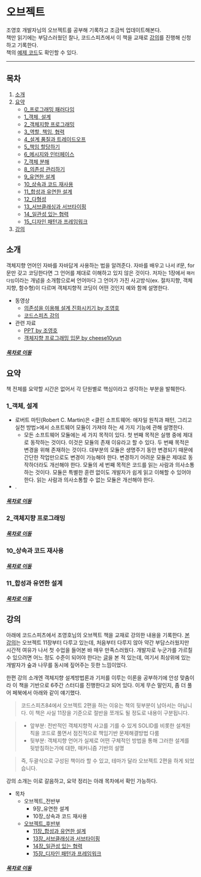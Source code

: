 오브젝트
=====
조영호 개발자님의 오브젝트를 공부해 기록하고 조금씩 업데이트해본다.  
책만 읽기에는 부담스러웠던 찰나, 코드스피츠에서 이 책을 교재로 [강의](https://codespitz.com/s84/list.php?fbclid=IwAR1W2Mvvt2grbKgvB4wNMOIesodzp7qdztcqtlOwn3Ugj7Iwk0ARgEBz8bk)를 진행해 신청하고 기록한다.  
책의 [예제 코드](https://github.com/eternity-oop/object)도 확인할 수 있다.
- - -
## 목차
1. [소개](#소개)
2. [요약](#요약)
	* [0_프로그래밍 패러다임](#0_프로그래밍-패러다임)
	* [1_객체, 설계](#1_객체,-설계)
	* [2_객체지향 프로그래밍](#2_객체지향-프로그래밍)
	* [3_역할, 책임, 협력](#3_역할,-책임,-협력)
	* [4_설계 품질과 트레이드오프](#4_설계-품질과-트레이드오프)
	* [5_책임 할당하기](#5_책임-할당하기)
	* [6_메시지와 인터페이스](#6_메시지와-인터페이스)
	* [7_객체 분해](#7_객체-분해)
	* [8_의존성 관리하기](#8_의존성-관리하기)
	* [9_유연한 설계](#9_유연한-설계)
	* [10_상속과 코드 재사용](#10_상속과-코드-재사용)
	* [11_합성과 유연한 설계](#11_합성과-유연한-설계)
	* [12_다형성](#12_다형성)
	* [13_서브클래싱과 서브타이핑](#13_서브클래싱과-서브타이핑)
	* [14_일관성 있는 협력](#14_일관성-있는-협력)
	* [15_디자인 패턴과 프레임워크](#15_디자인-패턴과-프레임워크)
3. [강의](#강의)

## 소개
객체지향 언어인 자바를 자바답게 사용하는 법을 알려준다. 자바를 배우고 나서 if문, for문만 갖고 코딩한다면 그 언어를 제대로 이해하고 있지 않은 것이다. 저자는 1장에서 `패러다임`이라는 개념을 소개함으로써 언어마다 그 언어가 가진 사고방식(ex. 절차지향, 객체지향, 함수형)이 다르며 객체지향적 코딩이 어떤 것인지 예와 함께 설명한다.

* 동영상
	* [의존성을 이용해 설계 진화시키기 by 조영호](https://www.youtube.com/watch?v=dJ5C4qRqAgA)
	* [코드스피츠 강의](https://www.youtube.com/watch?v=sWyZUzQW3IM&t=8s)
* 관련 자료
	* [PPT by 조영호](https://www.slideshare.net/baejjae93?utm_campaign=profiletracking&utm_medium=sssite&utm_source=ssslideview)
	* [객체지향 프로그래밍 입문 by cheese10yun](https://github.com/cheese10yun/TIL/blob/master/OOP/객체-지향-프로그래밍-입문.md)

##### [목차로 이동](#목차)
	
## 요약
책 전체를 요약할 시간은 없어서 각 단원별로 핵심이라고 생각하는 부분을 발췌한다.

### 1_객체, 설계
* 로버트 마틴(Robert C. Martin)은 <클린 소프트웨어: 애자일 원칙과 패턴, 그리고 실천 방법>에서 소프트웨어 모듈이 가져야 하는 세 가지 기능에 관해 설명한다.
	* 모든 소프트웨어 모듈에는 세 가지 목적이 있다. 첫 번째 목적은 실행 중에 제대로 동작하는 것이다. 이것은 모듈의 존재 이유라고 할 수 있다. 두 번째 목적은 변경을 위해 존재하는 것이다. 대부분의 모듈은 생명주기 동안 변경되기 때문에 간단한 작업만으로도 변경이 가능해야 한다. 변경하기 어려운 모듈은 제대로 동작하더라도 개선해야 한다. 모듈의 세 번째 목적은 코드를 읽는 사람과 의사소통하는 것이다. 모듈은 특별한 훈련 없이도 개발자가 쉽게 읽고 이해할 수 있어야 한다. 읽는 사람과 의사소통할 수 없는 모듈은 개선해야 한다.
* .

##### [목차로 이동](#목차)

### 2_객체지향 프로그래밍

##### [목차로 이동](#목차)

### 10_상속과 코드 재사용


##### [목차로 이동](#목차)

### 11_합성과 유연한 설계


##### [목차로 이동](#목차)

## 강의
아래에 코드스피츠에서 조영호님의 오브젝트 책을 교재로 강의한 내용을 기록한다. [본 강의](https://www.bsidesoft.com/8121?fbclid=IwAR1l1EZNkGZqZilTBJtE0eTgJNeIJsXkEOdHMzUwdOknLQP_Wx7L98PExCU)는 오브젝트 11장부터 다루고 있는데, 처음부터 다루지 않아 약간 부담스러웠지만 시간적 여유가 나서 첫 수업을 들어본 바 매우 만족스러웠다. 개발자로 누군가를 가르칠 수 있으려면 어느 정도 수준이 되어야 한다는 [글](https://docs.google.com/document/d/1_phA5XUszSmN7Ta-QHs4DxRz9_iu8YlhxpVjSGEbWcg/edit)을 본 적 있는데, 여기서 최상위에 있는 개발자가 숲과 나무를 동시에 짚어주는 듯한 느낌이었다.

한편 강의 소개엔 객체지향 설계방법론과 기저를 이루는 이론을 공부하기에 안성 맞춤이라 이 책을 기반으로 6주간 스터디를 진행한다고 되어 있다. 이게 무슨 말인지, 좀 더 풀어 페북에서 아래와 같이 얘기했다.

> 코드스피츠84에서 오브젝트 2편을 하는 이유는 책의 뒷부분이 남아서는 아닙니다. 이 책은 사실 11장을 기준으로 절반을 쪼개도 될 정도로 내용이 구분됩니다.  

> * 앞부분: 전반적인 객체지향적 사고를 기를 수 있게 SOLID를 비롯한 설계원칙을 코드로 풀면서 점진적으로 책임기반 문제해결방법 다룸  
> * 뒷부분: 객체지향 언어가 실제로 어떤 구체적인 방법을 통해 그러한 설계를 뒷받침하는가에 대한, 매커니즘 기반의 설명  

> 즉, 두괄식으로 구성된 책이라 할 수 있고, 테마가 달라 오브젝트 2편을 하게 되었습니다.  

강의 소개는 이로 갈음하고, 요약 정리는 아래 목차에서 확인 가능하다.

* 목차
	* 오브젝트_전반부
		* 9장_유연한 설계
		* 10장_상속과 코드 재사용
	* [오브젝트_후반부](https://codespitz.com/s84/list.php?fbclid=IwAR0EtyO3oufqcMr5Ryc9bvP6N72WFbPTGE0u2YV9rk7RW5tjSZKbiy6P_Aw)
		* [11장_합성과 유연한 설계](https://github.com/nara1030/portfolio/blob/master/docs/lecture_list/code_spitz_object2/object2_ch11.md)
		* [13장_서브클래싱과 서브타이핑](https://github.com/nara1030/portfolio/blob/master/docs/lecture_list/code_spitz_object2/object2_ch13.md)
		* [14장_일관성 있는 협력](https://github.com/nara1030/portfolio/blob/master/docs/lecture_list/code_spitz_object2/object2_ch14.md)
		* [15장_디자인 패턴과 프레임워크](https://github.com/nara1030/portfolio/blob/master/docs/lecture_list/code_spitz_object2/object2_ch15.md)

##### [목차로 이동](#목차)
